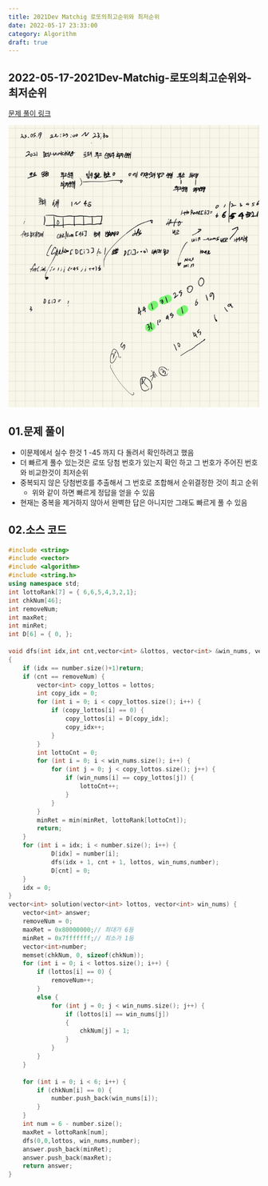 ```yaml
---
title: 2021Dev Matchig 로또의최고순위와 최저순위
date: 2022-05-17 23:33:00 
category: Algorithm
draft: true
---
```


## 2022-05-17-2021Dev-Matchig-로또의최고순위와-최저순위

[문제 풀이 링크](https://programmers.co.kr/learn/courses/30/lessons/77484?language=cpp)

![image-20220517233714938](../../assets/img/post/2022-05-17-2021Dev-Matchig-로또의최고순위와-최저순위.assets/image-20220517233714938.png)

## 01.문제 풀이 

- 이문제에서 실수 한것 1 -45 까지 다 돌려서 확인하려고 했음
- 더 빠르게 풀수 있는것은 로또 당첨 번호가 있는지 확인 하고 그 번호가 주어진 번호와 비교한것이 최저순위
- 중복되지 않은 당첨번호를 추출해서 그 번호로 조합해서 순위결정한 것이 최고 순위
  - 위와 같이 하면 빠르게 정답을 얻을 수 있음
- 현재는 중복을 제거하지 않아서 완벽한 답은 아니지만 그래도 빠르게 풀 수 있음

## 02.소스 코드

```c++
#include <string>
#include <vector>
#include <algorithm>
#include <string.h>
using namespace std;
int lottoRank[7] = { 6,6,5,4,3,2,1};
int chkNum[46];
int removeNum;
int maxRet;
int minRet;
int D[6] = { 0, };

void dfs(int idx,int cnt,vector<int> &lottos, vector<int> &win_nums, vector<int> &number)
{
	if (idx == number.size()+1)return;
	if (cnt == removeNum) {
		vector<int> copy_lottos = lottos;
		int copy_idx = 0;
		for (int i = 0; i < copy_lottos.size(); i++) {
			if (copy_lottos[i] == 0) {
				copy_lottos[i] = D[copy_idx];
				copy_idx++;
			}
		}
		int lottoCnt = 0;
		for (int i = 0; i < win_nums.size(); i++) {
			for (int j = 0; j < copy_lottos.size(); j++) {
				if (win_nums[i] == copy_lottos[j]) {
					lottoCnt++;
				}
			}
		}
		minRet = min(minRet, lottoRank[lottoCnt]);
		return;
	}
	for (int i = idx; i < number.size(); i++) {
			D[idx] = number[i];
			dfs(idx + 1, cnt + 1, lottos, win_nums,number);
			D[cnt] = 0;
	}
	idx = 0;
}
vector<int> solution(vector<int> lottos, vector<int> win_nums) {
	vector<int> answer;
	removeNum = 0;
	maxRet = 0x80000000;// 최대가 6등
	minRet = 0x7fffffff;// 최소가 1등
	vector<int>number;
	memset(chkNum, 0, sizeof(chkNum));
	for (int i = 0; i < lottos.size(); i++) {
		if (lottos[i] == 0) {
			removeNum++;
		}
		else {
			for (int j = 0; j < win_nums.size(); j++) {
				if (lottos[i] == win_nums[j])
				{
					chkNum[j] = 1;
				}
			}
		}
	}
	
	for (int i = 0; i < 6; i++) {
		if (chkNum[i] == 0) {
			number.push_back(win_nums[i]);
		}
	}
	int num = 6 - number.size();
	maxRet = lottoRank[num];
	dfs(0,0,lottos, win_nums,number);
	answer.push_back(minRet);
	answer.push_back(maxRet);
	return answer;
}
```


